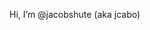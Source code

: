 Hi, I’m @jacobshute (aka jcabo)


<!---
jacobshute/jacobshute is a ✨ special ✨ repository because its `README.md` (this file) appears on your GitHub profile.
You can click the Preview link to take a look at your changes.
--->
